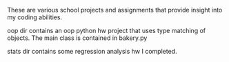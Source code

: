 These are various school projects and assignments that provide insight into my coding abilities.

oop dir contains an oop python hw project that uses type matching of objects. The main class is contained in bakery.py

stats dir contains some regression analysis hw I completed.
